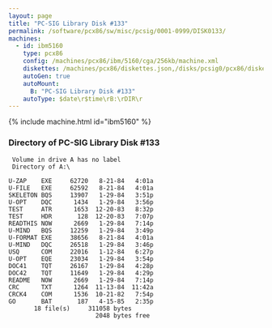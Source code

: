 ```yaml
---
layout: page
title: "PC-SIG Library Disk #133"
permalink: /software/pcx86/sw/misc/pcsig/0001-0999/DISK0133/
machines:
  - id: ibm5160
    type: pcx86
    config: /machines/pcx86/ibm/5160/cga/256kb/machine.xml
    diskettes: /machines/pcx86/diskettes.json,/disks/pcsig0/pcx86/diskettes.json
    autoGen: true
    autoMount:
      B: "PC-SIG Library Disk #133"
    autoType: $date\r$time\rB:\rDIR\r
---
```


{% include machine.html id="ibm5160" %}

### Directory of PC-SIG Library Disk #133

     Volume in drive A has no label
     Directory of A:\

    U-ZAP    EXE     62720   8-21-84   4:01a
    U-FILE   EXE     62592   8-21-84   4:01a
    SKELETON BQS     13907   1-29-84   3:51p
    U-OPT    DQC      1434   1-29-84   3:56p
    TEST     ATR      1653  12-20-83   8:32p
    TEST     HDR       128  12-20-83   7:07p
    READTHIS NOW      2669   1-29-84   7:14p
    U-MIND   BQS     12259   1-29-84   3:49p
    U-FORMAT EXE     38656   8-21-84   4:01a
    U-MIND   DQC     26518   1-29-84   3:46p
    USQ      COM     22016   1-12-84   6:27p
    U-OPT    EQE     23034   1-29-84   3:54p
    DOC41    TQT     26167   1-29-84   4:28p
    DOC42    TQT     11649   1-29-84   4:29p
    README   NOW      2669   1-29-84   7:14p
    CRC      TXT      1264  11-13-84  11:42a
    CRCK4    COM      1536  10-21-82   7:54p
    GO       BAT       187   4-15-85   2:35p
           18 file(s)     311058 bytes
                            2048 bytes free
